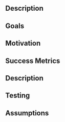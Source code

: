 ## Description

<!-- The description of the feature -->

## Goals

<!--

Actions/results expected to be achieved. 

## Non Goals

<!--
Out of scope actions/results expected, which would be key indicators to decide the next iteration of this task. 
-->

## Motivation

<!--
Mention the main reason why this feature is required. You could use other supporting reasons to back it up. 
-->

## Success Metrics

<!-- 
If there are benchmarks, qualitative analysis or similar evaluation methods, please include the results here
--> 

## Description

<!--
Include your description about the feature request. Please don't refer to external documents, try to write down what needs to be done. 
Include supporting documents as references.  
--> 

## Testing 

<!--
How the tests are planned to cover the feature introduced.
-->

## Assumptions

<!--
Any implementation could have assumptions upon which certain technical and non-technial choices are made. 
If there aren't please use N/A field. 
-->

